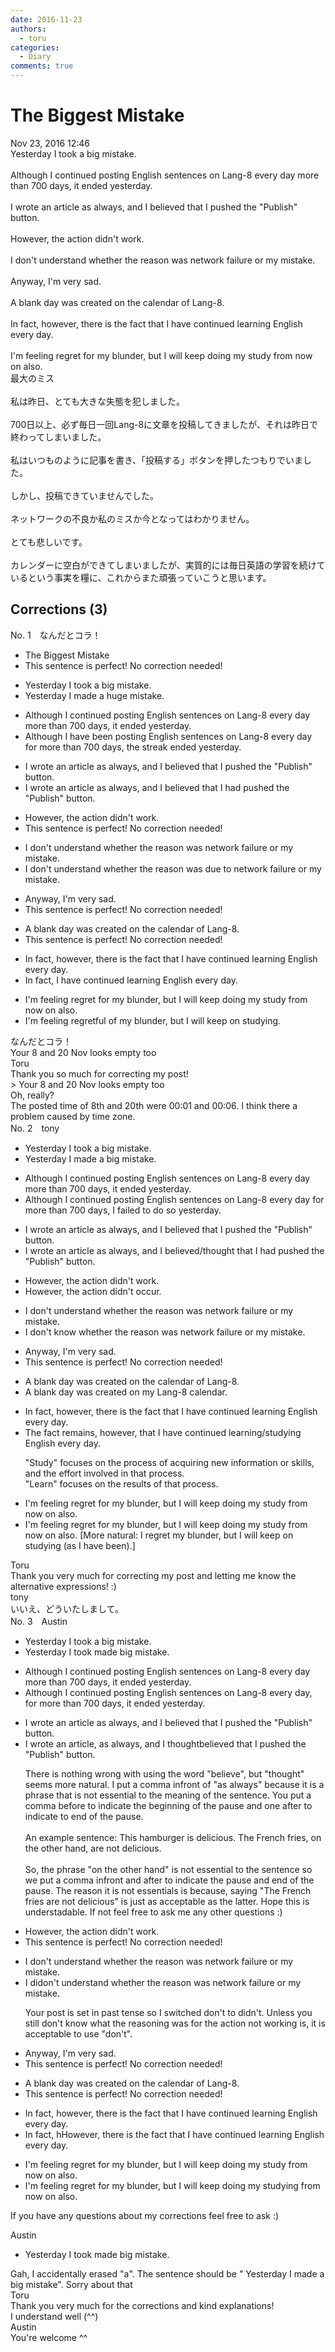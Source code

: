 ```yaml
---
date: 2016-11-23
authors:
  - toru
categories:
  - Diary
comments: true
---
```


# The Biggest Mistake
<div class="date">Nov 23, 2016 12:46</div>
<div id="post"><div id="body_show_ori">
Yesterday I took a big mistake.<br/><br/>Although I continued posting English sentences on Lang-8 every day more than 700 days, it ended yesterday.<br/><br/>I wrote an article as always, and I believed that I pushed the "Publish" button.<br/><br/>However, the action didn't work.<br/><br/>I don't understand whether the reason was network failure or my mistake.<br/><br/>Anyway, I'm very sad.<br/><br/>A blank day was created on the calendar of Lang-8.<br/><br/>In fact, however, there is the fact that I have continued learning English every day.<br/><br/>I'm feeling regret for my blunder, but I will keep doing my study from now on also.
</div></div>

<!-- more -->

<div id="post_ja"><div id="body_show_mo">
最大のミス<br/><br/>私は昨日、とても大きな失態を犯しました。<br/><br/>700日以上、必ず毎日一回Lang-8に文章を投稿してきましたが、それは昨日で終わってしまいました。<br/><br/>私はいつものように記事を書き、「投稿する」ボタンを押したつもりでいました。<br/><br/>しかし、投稿できていませんでした。<br/><br/>ネットワークの不良か私のミスか今となってはわかりません。<br/><br/>とても悲しいです。<br/><br/>カレンダーに空白ができてしまいましたが、実質的には毎日英語の学習を続けているという事実を糧に、これからまた頑張っていこうと思います。
</div></div>

## Corrections (3)
<div id="block"><div class="first_name"> No. 1　<span class="just_name">なんだとコラ！</span></div><div id="block2">
<ul class="correction_field">
<li class="incorrect">The Biggest Mistake</li>
<li class="corrected perfect">This sentence is perfect! No correction needed!</li>
</ul>
<ul class="correction_field">
<li class="incorrect">Yesterday I took a big mistake.</li>
<li class="corrected correct">
Yesterday I made a huge mistake.
</li>
</ul>
<ul class="correction_field">
<li class="incorrect">Although I continued posting English sentences on Lang-8 every day more than 700 days, it ended yesterday.</li>
<li class="corrected correct">
Although I have been posting English sentences on Lang-8 every day for more than 700 days, the streak ended yesterday.
</li>
</ul>
<ul class="correction_field">
<li class="incorrect">I wrote an article as always, and I believed that I pushed the "Publish" button.</li>
<li class="corrected correct">
I wrote an article as always, and I believed that I had pushed the "Publish" button.
</li>
</ul>
<ul class="correction_field">
<li class="incorrect">However, the action didn't work.</li>
<li class="corrected perfect">This sentence is perfect! No correction needed!</li>
</ul>
<ul class="correction_field">
<li class="incorrect">I don't understand whether the reason was network failure or my mistake.</li>
<li class="corrected correct">
I don't understand whether the reason was due to network failure or my mistake.
</li>
</ul>
<ul class="correction_field">
<li class="incorrect">Anyway, I'm very sad.</li>
<li class="corrected perfect">This sentence is perfect! No correction needed!</li>
</ul>
<ul class="correction_field">
<li class="incorrect">A blank day was created on the calendar of Lang-8.</li>
<li class="corrected perfect">This sentence is perfect! No correction needed!</li>
</ul>
<ul class="correction_field">
<li class="incorrect">In fact, however, there is the fact that I have continued learning English every day.</li>
<li class="corrected correct">
In fact, I have continued learning English every day.
</li>
</ul>
<ul class="correction_field">
<li class="incorrect">I'm feeling regret for my blunder, but I will keep doing my study from now on also.</li>
<li class="corrected correct">
I'm feeling regretful of my blunder, but I will keep on studying.
</li>
</ul>
</div><div class="name"><span class="just_name">なんだとコラ！</span><br>
Your 8 and 20 Nov looks empty too
</div>
<div class="name"><span class="just_name">Toru</span><br>
Thank you so much for correcting my post!<br/>&gt; Your 8 and 20 Nov looks empty too<br/>Oh, really?<br/>The posted time of 8th and 20th were 00:01 and 00:06. I think there a problem caused by time zone.
</div>
</div>
<div id="block"><div class="first_name"> No. 2　<span class="just_name">tony</span></div><div id="block2">
<ul class="correction_field">
<li class="incorrect">Yesterday I took a big mistake.</li>
<li class="corrected correct">
Yesterday I <span class="f_red">made</span> a big mistake.
</li>
</ul>
<ul class="correction_field">
<li class="incorrect">Although I continued posting English sentences on Lang-8 every day more than 700 days, it ended yesterday.</li>
<li class="corrected correct">
Although I continued posting English sentences on Lang-8 every day <span class="f_red">for</span> more than 700 days, <span class="f_red">I failed to do so</span> yesterday.
</li>
</ul>
<ul class="correction_field">
<li class="incorrect">I wrote an article as always, and I believed that I pushed the "Publish" button.</li>
<li class="corrected correct">
I wrote an article as always, and I believed/thought that I <span class="f_red">had</span> pushed the "Publish" button.
</li>
</ul>
<ul class="correction_field">
<li class="incorrect">However, the action didn't work.</li>
<li class="corrected correct">
However, the action didn't <span class="f_red">occur</span>.
</li>
</ul>
<ul class="correction_field">
<li class="incorrect">I don't understand whether the reason was network failure or my mistake.</li>
<li class="corrected correct">
I don't <span class="f_red">know</span> whether the reason was network failure or my mistake.
</li>
</ul>
<ul class="correction_field">
<li class="incorrect">Anyway, I'm very sad.</li>
<li class="corrected perfect">This sentence is perfect! No correction needed!</li>
</ul>
<ul class="correction_field">
<li class="incorrect">A blank day was created on the calendar of Lang-8.</li>
<li class="corrected correct">
A blank day was created on <span class="f_red">my</span> Lang-8 calendar.
</li>
</ul>
<ul class="correction_field">
<li class="incorrect">In fact, however, there is the fact that I have continued learning English every day.</li>
<li class="corrected correct">
<span class="f_red">The fact remains</span>, however, that I have continued learning/studying English every day.
<p class="correction_comment">"Study" focuses on the process of acquiring new information or skills, and the effort involved in that process.<br/>"Learn" focuses on the results of that process.</p>
</li>
</ul>
<ul class="correction_field">
<li class="incorrect">I'm feeling regret for my blunder, but I will keep doing my study from now on also.</li>
<li class="corrected correct">
I'm feeling regret for my blunder, but I will keep doing my study from now on also. [More natural: I regret my blunder, but I will keep on studying (as I have been).]
</li>
</ul>
</div><div class="name"><span class="just_name">Toru</span><br>
Thank you very much for correcting my post and letting me know the alternative expressions! :)
</div>
<div class="name"><span class="just_name">tony</span><br>
いいえ、どういたしまして。
</div>
</div>
<div id="block"><div class="first_name"> No. 3　<span class="just_name">Austin</span></div><div id="block2">
<ul class="correction_field">
<li class="incorrect">Yesterday I took a big mistake.</li>
<li class="corrected correct">
Yesterday I <span class="f_gray"><span class="sline">took </span></span><span class="f_red">m</span>a<span class="f_red">de</span> big mistake.
</li>
</ul>
<ul class="correction_field">
<li class="incorrect">Although I continued posting English sentences on Lang-8 every day more than 700 days, it ended yesterday.</li>
<li class="corrected correct">
Although I continued posting English sentences on Lang-8 every day<span class="f_red">,</span> <span class="f_red">for </span>more than 700 days, it ended yesterday.
</li>
</ul>
<ul class="correction_field">
<li class="incorrect">I wrote an article as always, and I believed that I pushed the "Publish" button.</li>
<li class="corrected correct">
I wrote an article<span class="f_red">,</span> as always, and I <span class="f_red">thought</span><span class="f_gray"><span class="sline">believed</span></span> that I pushed the "Publish" button.
<p class="correction_comment">There is nothing wrong with using the word "believe", but "thought" seems more natural. I put a comma infront of "as always" because it is a phrase that is not essential to the meaning of the sentence. You put a comma before to indicate the beginning of the pause and one after to indicate to end of the pause.<br/><br/>An example sentence: This hamburger is delicious. The French fries, on the other hand, are not delicious.<br/><br/>So, the phrase "on the other hand" is not essential to the sentence so we put a comma infront and after to indicate the pause and end of the pause. The reason it is not essentials is because, saying "The French fries are not delicious" is just as acceptable as the latter. Hope this is understadable. If not feel free to ask me any other questions :)</p>
</li>
</ul>
<ul class="correction_field">
<li class="incorrect">However, the action didn't work.</li>
<li class="corrected perfect">This sentence is perfect! No correction needed!</li>
</ul>
<ul class="correction_field">
<li class="incorrect">I don't understand whether the reason was network failure or my mistake.</li>
<li class="corrected correct">
I d<span class="f_red">id</span><span class="f_gray"><span class="sline">o</span></span>n't understand whether the reason was network failure or my mistake.
<p class="correction_comment">Your post is set in past tense so I switched don't to didn't. Unless you still don't know what the reasoning was for the action not working is, it is acceptable to use "don't".</p>
</li>
</ul>
<ul class="correction_field">
<li class="incorrect">Anyway, I'm very sad.</li>
<li class="corrected perfect">This sentence is perfect! No correction needed!</li>
</ul>
<ul class="correction_field">
<li class="incorrect">A blank day was created on the calendar of Lang-8.</li>
<li class="corrected perfect">This sentence is perfect! No correction needed!</li>
</ul>
<ul class="correction_field">
<li class="incorrect">In fact, however, there is the fact that I have continued learning English every day.</li>
<li class="corrected correct">
<span class="f_gray"><span class="sline">In fact, h</span></span><span class="f_red">H</span>owever, there is the fact that I have continued learning English every day.
</li>
</ul>
<ul class="correction_field">
<li class="incorrect">I'm feeling regret for my blunder, but I will keep doing my study from now on also.</li>
<li class="corrected correct">
I'm feeling regret for my blunder, but I will keep <span class="f_gray"><span class="sline">doing my </span></span>study<span class="f_red">ing</span> from now on<span class="f_gray"><span class="sline"> also</span></span>.
</li>
</ul>
<p class="comment_small">
 If you have any questions about my corrections feel free to ask :)
</p>

</div><div class="name"><span class="just_name">Austin</span><br><div class="quote_field"><ul class="correction_field">
<li class="corrected correct">
Yesterday I <span class="f_gray"><span class="sline">took </span></span><span class="f_red">m</span>a<span class="f_red">de</span> big mistake.
</li>
</ul></div>
Gah, I accidentally erased "a". The sentence should be " Yesterday I made a big mistake". Sorry about that 
</div>
<div class="name"><span class="just_name">Toru</span><br>
Thank you very much for the corrections and kind explanations!<br/>I understand well (^^)
</div>
<div class="name"><span class="just_name">Austin</span><br>
You're welcome ^^
</div>
</div>
